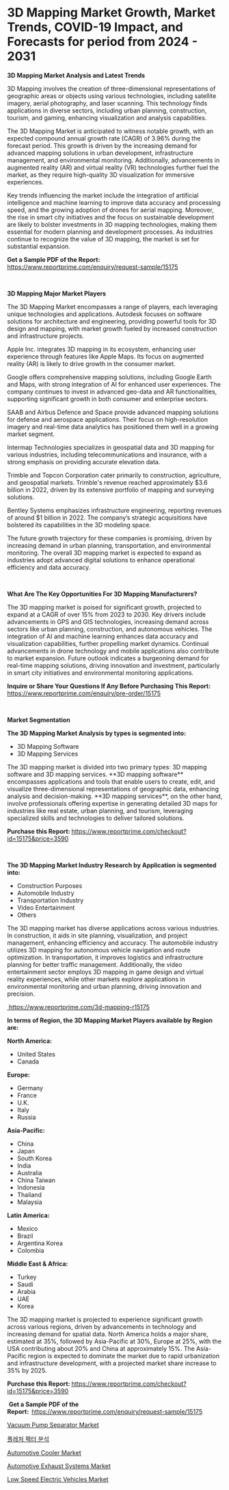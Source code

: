 <p><h1>3D Mapping Market Growth, Market Trends, COVID-19 Impact, and Forecasts for period from 2024 - 2031</h1></p><p><strong>3D Mapping Market Analysis and Latest Trends</strong></p>
<p><p>3D Mapping involves the creation of three-dimensional representations of geographic areas or objects using various technologies, including satellite imagery, aerial photography, and laser scanning. This technology finds applications in diverse sectors, including urban planning, construction, tourism, and gaming, enhancing visualization and analysis capabilities.</p><p>The 3D Mapping Market is anticipated to witness notable growth, with an expected compound annual growth rate (CAGR) of 3.96% during the forecast period. This growth is driven by the increasing demand for advanced mapping solutions in urban development, infrastructure management, and environmental monitoring. Additionally, advancements in augmented reality (AR) and virtual reality (VR) technologies further fuel the market, as they require high-quality 3D visualization for immersive experiences.</p><p>Key trends influencing the market include the integration of artificial intelligence and machine learning to improve data accuracy and processing speed, and the growing adoption of drones for aerial mapping. Moreover, the rise in smart city initiatives and the focus on sustainable development are likely to bolster investments in 3D mapping technologies, making them essential for modern planning and development processes. As industries continue to recognize the value of 3D mapping, the market is set for substantial expansion.</p></p>
<p><strong>Get a Sample PDF of the Report:&nbsp;</strong> <a href="https://www.reportprime.com/enquiry/request-sample/15175">https://www.reportprime.com/enquiry/request-sample/15175</a></p>
<p>&nbsp;</p>
<p><strong>3D Mapping Major Market Players</strong></p>
<p><p>The 3D Mapping Market encompasses a range of players, each leveraging unique technologies and applications. Autodesk focuses on software solutions for architecture and engineering, providing powerful tools for 3D design and mapping, with market growth fueled by increased construction and infrastructure projects. </p><p>Apple Inc. integrates 3D mapping in its ecosystem, enhancing user experience through features like Apple Maps. Its focus on augmented reality (AR) is likely to drive growth in the consumer market.</p><p>Google offers comprehensive mapping solutions, including Google Earth and Maps, with strong integration of AI for enhanced user experiences. The company continues to invest in advanced geo-data and AR functionalities, supporting significant growth in both consumer and enterprise sectors.</p><p>SAAB and Airbus Defence and Space provide advanced mapping solutions for defense and aerospace applications. Their focus on high-resolution imagery and real-time data analytics has positioned them well in a growing market segment.</p><p>Intermap Technologies specializes in geospatial data and 3D mapping for various industries, including telecommunications and insurance, with a strong emphasis on providing accurate elevation data.</p><p>Trimble and Topcon Corporation cater primarily to construction, agriculture, and geospatial markets. Trimble's revenue reached approximately $3.6 billion in 2022, driven by its extensive portfolio of mapping and surveying solutions.</p><p>Bentley Systems emphasizes infrastructure engineering, reporting revenues of around $1 billion in 2022. The company’s strategic acquisitions have bolstered its capabilities in the 3D modeling space.</p><p>The future growth trajectory for these companies is promising, driven by increasing demand in urban planning, transportation, and environmental monitoring. The overall 3D mapping market is expected to expand as industries adopt advanced digital solutions to enhance operational efficiency and data accuracy.</p></p>
<p>&nbsp;</p>
<p><strong>What Are The Key Opportunities For 3D Mapping Manufacturers?</strong></p>
<p><p>The 3D mapping market is poised for significant growth, projected to expand at a CAGR of over 15% from 2023 to 2030. Key drivers include advancements in GPS and GIS technologies, increasing demand across sectors like urban planning, construction, and autonomous vehicles. The integration of AI and machine learning enhances data accuracy and visualization capabilities, further propelling market dynamics. Continual advancements in drone technology and mobile applications also contribute to market expansion. Future outlook indicates a burgeoning demand for real-time mapping solutions, driving innovation and investment, particularly in smart city initiatives and environmental monitoring applications.</p></p>
<p><strong>Inquire or Share Your Questions If Any Before Purchasing This Report:</strong> <a href="https://www.reportprime.com/enquiry/pre-order/15175">https://www.reportprime.com/enquiry/pre-order/15175</a></p>
<p>&nbsp;</p>
<p><strong>Market Segmentation</strong></p>
<p><strong>The 3D Mapping Market Analysis by types is segmented into:</strong></p>
<p><ul><li>3D Mapping Software</li><li>3D Mapping Services</li></ul></p>
<p><p>The 3D mapping market is divided into two primary types: 3D mapping software and 3D mapping services. **3D mapping software** encompasses applications and tools that enable users to create, edit, and visualize three-dimensional representations of geographic data, enhancing analysis and decision-making. **3D mapping services**, on the other hand, involve professionals offering expertise in generating detailed 3D maps for industries like real estate, urban planning, and tourism, leveraging specialized skills and technologies to deliver tailored solutions.</p></p>
<p><strong>Purchase this Report:&nbsp;</strong><a href="https://www.reportprime.com/checkout?id=15175&price=3590">https://www.reportprime.com/checkout?id=15175&price=3590</a></p>
<p>&nbsp;</p>
<p><strong>The 3D Mapping Market Industry Research by Application is segmented into:</strong></p>
<p><ul><li>Construction Purposes</li><li>Automobile Industry</li><li>Transportation Industry</li><li>Video Entertainment</li><li>Others</li></ul></p>
<p><p>The 3D mapping market has diverse applications across various industries. In construction, it aids in site planning, visualization, and project management, enhancing efficiency and accuracy. The automobile industry utilizes 3D mapping for autonomous vehicle navigation and route optimization. In transportation, it improves logistics and infrastructure planning for better traffic management. Additionally, the video entertainment sector employs 3D mapping in game design and virtual reality experiences, while other markets explore applications in environmental monitoring and urban planning, driving innovation and precision.</p></p>
<p><a href="https://www.reportprime.com/3d-mapping-r15175">&nbsp;https://www.reportprime.com/3d-mapping-r15175</a></p>
<p><strong>In terms of Region, the 3D Mapping Market Players available by Region are:</strong></p>
<p>
    <p> <strong> North America: </strong>
        <ul>
            <li>United States</li>
            <li>Canada</li>
        </ul>
        </p> 
    <p> <strong> Europe: </strong>
        <ul>
            <li>Germany</li>
            <li>France</li>
            <li>U.K.</li>
            <li>Italy</li>
            <li>Russia</li>
        </ul>
        </p> 
    <p> <strong> Asia-Pacific: </strong>
        <ul>
            <li>China</li>
            <li>Japan</li>
            <li>South Korea</li>
            <li>India</li>
            <li>Australia</li>
            <li>China Taiwan</li>
            <li>Indonesia</li>
            <li>Thailand</li>
            <li>Malaysia</li>
        </ul>
        </p> 
    <p> <strong> Latin America: </strong>
        <ul>
            <li>Mexico</li>
            <li>Brazil</li>
            <li>Argentina Korea</li>
            <li>Colombia</li>
        </ul>
        </p> 
    <p> <strong> Middle East & Africa: </strong>
        <ul>
            <li>Turkey</li>
            <li>Saudi</li>
            <li>Arabia</li>
            <li>UAE</li>
            <li>Korea</li>
        </ul>
    </p>
    </p>
<p><p>The 3D mapping market is projected to experience significant growth across various regions, driven by advancements in technology and increasing demand for spatial data. North America holds a major share, estimated at 35%, followed by Asia-Pacific at 30%, Europe at 25%, with the USA contributing about 20% and China at approximately 15%. The Asia-Pacific region is expected to dominate the market due to rapid urbanization and infrastructure development, with a projected market share increase to 35% by 2025.</p></p>
<p><strong>Purchase this Report: </strong><a href="https://www.reportprime.com/checkout?id=15175&price=3590">https://www.reportprime.com/checkout?id=15175&price=3590</a></p>
<p>&nbsp;<strong>Get a Sample PDF of the Report:&nbsp;&nbsp;</strong><a href="https://www.reportprime.com/enquiry/request-sample/15175">https://www.reportprime.com/enquiry/request-sample/15175</a></p>
<p><strong></strong></p>
<p><p><a href="https://www.linkedin.com/pulse/global-perspectives-vacuum-pump-separator-market-trends-forecast-5b0ze?trackingId=Oq4iU%2FDmR6Clh1hIzN2yNA%3D%3D">Vacuum Pump Separator Market</a></p><p><a href="https://medium.com/@ayesakhan333/fletcher-factor-assay-market-%EC%9D%98-%EA%B8%80%EB%A1%9C%EB%B2%8C-%EC%8B%9C%EC%9E%A5-%EA%B0%9C%EC%9A%94%EB%8A%94-%EC%A0%84-%EC%84%B8%EA%B3%84-%EB%B0%8F-%EC%A3%BC%EC%9A%94-%EC%8B%9C%EC%9E%A5%EC%9D%98-%EC%82%B0%EC%97%85%EC%97%90-%EC%98%81%ED%96%A5%EC%9D%84-%EB%AF%B8%EC%B9%98%EB%8A%94-%EC%A3%BC%EC%9A%94-%ED%8A%B8%EB%A0%8C%EB%93%9C%EC%97%90-%EB%8C%80%ED%95%9C-%EB%8F%85%ED%8A%B9%ED%95%9C-%EA%B4%80%EC%A0%90%EC%9D%84-%EC%A0%9C%EA%B3%B5%ED%95%A9%EB%8B%88%EB%8B%A4-586ac8c5760b">플레처 팩터 분석</a></p><p><a href="https://issuu.com/reportprime-2/docs/automotive-cooler-market-size-2030._1ff15d0f821655">Automotive Cooler Market</a></p><p><a href="https://medium.com/@shanypaucek/this-automotive-exhaust-systems-market-research-report-evaluates-the-key-market-trends-drivers-2771f93cd993">Automotive Exhaust Systems Market</a></p><p><a href="https://issuu.com/reportprime-2/docs/low-speed-electric-vehicles-market-_f435a2717d8f11">Low Speed Electric Vehicles Market</a></p></p>